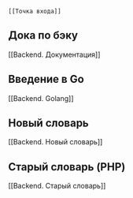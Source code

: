 	[[Точка входа]]

## Дока по бэку
[[Backend. Документация]]

## Введение в Go
[[Backend. Golang]]

## Новый словарь
[[Backend. Новый словарь]]

## Старый словарь (PHP)
[[Backend. Старый словарь]]

